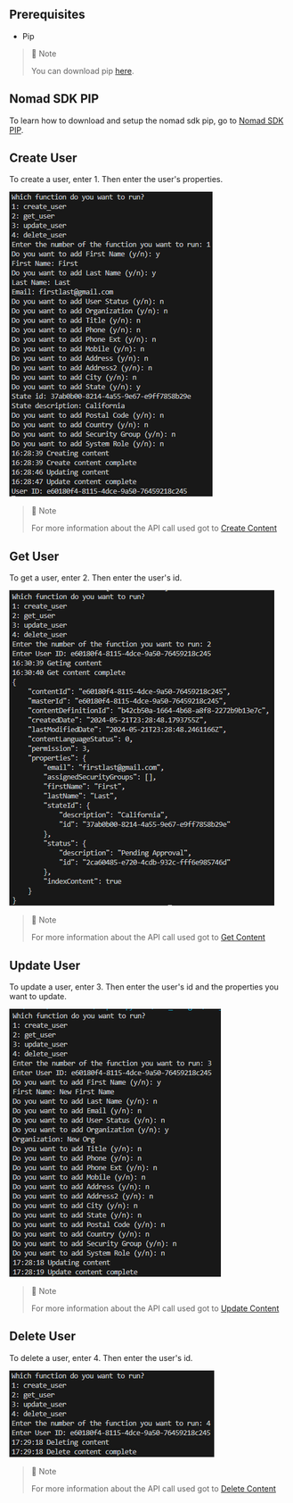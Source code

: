 ## Prerequisites

- Pip

> 📘 Note
> 
> You can download pip [here](https://pip.pypa.io/en/stable/installation/).

## Nomad SDK PIP

To learn how to download and setup the nomad sdk pip, go to [Nomad SDK PIP](https://github.com/Nomad-Media/nomad-sdk/tree/main/nomad-sdk-pip).

## Create User

To create a user, enter 1. Then enter the user's properties.

![](images/create-user.png)

> 📘 Note
>
> For more information about the API call used got to [Create Content](https://developer.nomad-cms.com/docs/create-content)

## Get User

To get a user, enter 2. Then enter the user's id.

![](images/get-user.png)

> 📘 Note
>
> For more information about the API call used got to [Get Content](https://developer.nomad-cms.com/docs/get-content)

## Update User

To update a user, enter 3. Then enter the user's id and the properties you want to update.

![](images/update-user.png)

> 📘 Note
>
> For more information about the API call used got to [Update Content](https://developer.nomad-cms.com/docs/update-content)

## Delete User

To delete a user, enter 4. Then enter the user's id.

![](images/delete-user.png)

> 📘 Note
>
> For more information about the API call used got to [Delete Content](https://developer.nomad-cms.com/docs/delete-content)